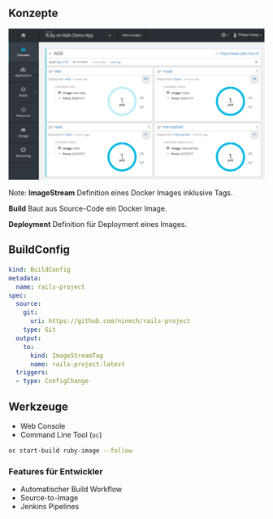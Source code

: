 ## Konzepte
![pic](images/openshift-demo-app.png)

Note:
**ImageStream**
Definition eines Docker Images inklusive Tags.

**Build**
Baut aus Source-Code ein Docker Image.

**Deployment**
Definition für Deployment eines Images.



## BuildConfig

```yml
kind: BuildConfig
metadata:
  name: rails-project
spec:
  source:
    git:
      uri: https://github.com/ninech/rails-project
    type: Git
  output:
    to:
      kind: ImageStreamTag
      name: rails-project:latest
  triggers:
  - type: ConfigChange
```



## Werkzeuge

* Web Console
* Command Line Tool (`oc`)

```sh
oc start-build ruby-image --follow
```



### Features für Entwickler

* Automatischer Build Workflow
* Source-to-Image
* Jenkins Pipelines
